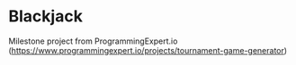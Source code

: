 # Blackjack

Milestone project from ProgrammingExpert.io (https://www.programmingexpert.io/projects/tournament-game-generator)
